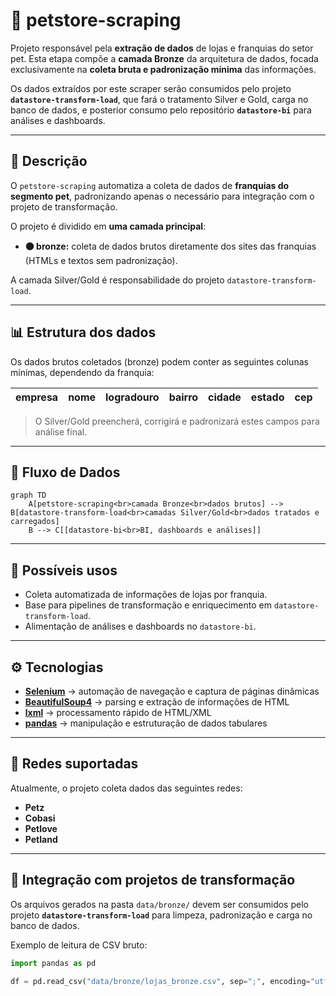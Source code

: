 # 🐾 petstore-scraping

Projeto responsável pela **extração de dados** de lojas e franquias do setor pet.
Esta etapa compõe a **camada Bronze** da arquitetura de dados, focada exclusivamente na **coleta bruta e padronização mínima** das informações.

Os dados extraídos por este scraper serão consumidos pelo projeto **`datastore-transform-load`**, que fará o tratamento Silver e Gold, carga no banco de dados, e posterior consumo pelo repositório **`datastore-bi`** para análises e dashboards.

---

## 📌 Descrição

O `petstore-scraping` automatiza a coleta de dados de **franquias do segmento pet**, padronizando apenas o necessário para integração com o projeto de transformação.

O projeto é dividido em **uma camada principal**:

* **🟤 bronze:** coleta de dados brutos diretamente dos sites das franquias (HTMLs e textos sem padronização).

A camada Silver/Gold é responsabilidade do projeto `datastore-transform-load`.

---

## 📊 Estrutura dos dados

Os dados brutos coletados (bronze) podem conter as seguintes colunas mínimas, dependendo da franquia:

| empresa | nome | logradouro | bairro | cidade | estado | cep |
| ------- | ---- | ---------- | ------ | ------ | ------ | --- |

> O Silver/Gold preencherá, corrigirá e padronizará estes campos para análise final.

---

## 🧩 Fluxo de Dados

```mermaid
graph TD
    A[petstore-scraping<br>camada Bronze<br>dados brutos] --> B[datastore-transform-load<br>camadas Silver/Gold<br>dados tratados e carregados]
    B --> C[[datastore-bi<br>BI, dashboards e análises]]
```

---

## 🚀 Possíveis usos

* Coleta automatizada de informações de lojas por franquia.
* Base para pipelines de transformação e enriquecimento em `datastore-transform-load`.
* Alimentação de análises e dashboards no `datastore-bi`.

---

## ⚙️ Tecnologias

* [**Selenium**](https://pypi.org/project/selenium/) → automação de navegação e captura de páginas dinâmicas
* [**BeautifulSoup4**](https://pypi.org/project/beautifulsoup4/) → parsing e extração de informações de HTML
* [**lxml**](https://pypi.org/project/lxml/) → processamento rápido de HTML/XML
* [**pandas**](https://pypi.org/project/pandas/) → manipulação e estruturação de dados tabulares

---

## 🏪 Redes suportadas

Atualmente, o projeto coleta dados das seguintes redes:

* **Petz**
* **Cobasi**
* **Petlove**
* **Petland**

---

## 🔗 Integração com projetos de transformação

Os arquivos gerados na pasta `data/bronze/` devem ser consumidos pelo projeto **`datastore-transform-load`** para limpeza, padronização e carga no banco de dados.

Exemplo de leitura de CSV bruto:

```python
import pandas as pd

df = pd.read_csv("data/bronze/lojas_bronze.csv", sep=";", encoding="utf-8")
```
